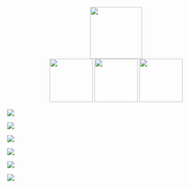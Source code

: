 <p align="center">
  <a href='https://volantis.js.org'><img src='https://i.loli.net/2020/07/22/2OYbPxZjhdFce3L.png' height='120px'></a>
  <br>
  <a href="https://volantis.js.org" target="_blank"><img src="https://i.loli.net/2020/07/23/OQljs865Ba3WiIt.png" width='100px'></a> <a href="https://volantis.js.org/examples/" target="_blank"><img src="https://i.loli.net/2020/07/23/lAB1GiNXr7ST2Q6.png" width='100px'></a> <a href="https://github.com/volantis-x/forum/issues" target="_blank"><img src="https://i.loli.net/2020/07/23/B4s1fDESC3pVdwv.png" width='100px'></a>
</p>


![](https://i.loli.net/2020/03/18/f5PQlWisvm9zbgK.jpg)

![](https://i.loli.net/2020/03/18/XWBGf95E2t1bdnl.jpg)

![](https://i.loli.net/2020/03/18/1TpiUwhuskGm5SV.png)

![](https://i.loli.net/2020/03/18/LZwBtR5YO4zQH9A.png)

![](https://i.loli.net/2020/03/18/ySw8zGHRBrDtUg7.png)

![](https://i.loli.net/2020/03/18/5QTMYsScOz41Vhg.png)
